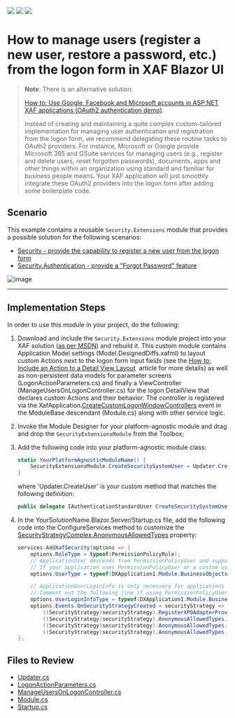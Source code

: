 <!-- default badges list -->
![](https://img.shields.io/endpoint?url=https://codecentral.devexpress.com/api/v1/VersionRange/134075799/21.1.4%2B)
[![](https://img.shields.io/badge/Open_in_DevExpress_Support_Center-FF7200?style=flat-square&logo=DevExpress&logoColor=white)](https://supportcenter.devexpress.com/ticket/details/E4037)
[![](https://img.shields.io/badge/📖_How_to_use_DevExpress_Examples-e9f6fc?style=flat-square)](https://docs.devexpress.com/GeneralInformation/403183)
<!-- default badges end -->
<!-- default file list -->

# How to manage users (register a new user, restore a password, etc.) from the logon form in XAF Blazor UI

> **Note**:
> There is an alternative solution: 
>
> [How to: Use Google, Facebook and Microsoft accounts in ASP.NET XAF applications (OAuth2 authentication demo)](https://github.com/DevExpress-Examples/xaf-web-forms-use-oauth2-authentication-providers). 
>
> Instead of creating and maintaining a quite complex custom-tailored implementation for managing user authentication and registration from the logon form, we recommend delegating these routine tasks to OAuth2 providers. For instance, Microsoft or Google provide Microsoft 365 and GSuite services for managing users (e.g., register and delete users, reset forgotten passwords), documents, apps and other things within an organization using standard and familiar for business people means. Your XAF application will just smoothly integrate these OAuth2 providers into the logon form after adding some boilerplate code.
    
## Scenario
This example contains a reusable `Security.Extensions` module that provides a possible solution for the following scenarios:
 - [Security - provide the capability to register a new user from the logon form](https://supportcenter.devexpress.com/ticket/details/s32938/security-how-to-register-a-new-user-from-the-logon-form)
 - [Security.Authentication - provide a "Forgot Password" feature](https://supportcenter.devexpress.com/ticket/details/s33481/security-authentication-provide-a-forgot-password-feature)

![image](https://user-images.githubusercontent.com/14300209/128016215-31fc417a-cfb9-4ce4-910a-e1e215c1c63d.png)


---------------------------------

## Implementation Steps

In order to use this module in your project, do the following: 

1. Download and include the `Security.Extensions` module project into your XAF solution ([as per MSDN](https://learn.microsoft.com/en-us/previous-versions/ff460187(v=vs.140)?redirectedfrom=MSDN)) and rebuild it. This custom module contains Application Model settings (Model.DesignedDiffs.xafml) to layout custom Actions next to the logon form input fields (see the [How to: Include an Action to a Detail View Layout](https://docs.devexpress.com/eXpressAppFramework/112816/ui-construction/view-items-and-property-editors/include-an-action-to-a-detail-view-layout)  article for more details) as well as non-persistent data models for parameter screens (LogonActionParameters.cs) and finally a ViewController (ManageUsersOnLogonController.cs) for the logon DetailView that declares custom Actions and their behavior. The controller is registered via the XafApplication.[CreateCustomLogonWindowControllers](https://documentation.devexpress.com/eXpressAppFramework/DevExpressExpressAppXafApplication_CreateCustomLogonWindowControllerstopic.aspx) event in the ModuleBase descendant (Module.cs) along with other service logic. 

2. Invoke the Module Designer for your platform-agnostic module and drag and drop the `SecurityExtensionsModule` from the Toolbox; 

3. Add the following code into your platform-agnostic module class:

   ```cs
   static YourPlatformAgnosticModuleName() {
       SecurityExtensionsModule.CreateSecuritySystemUser = Updater.CreateUser;
   } 
   ```
   where 'Updater.CreateUser' is your custom method that matches the following definition:
   ```cs
   public delegate IAuthenticationStandardUser CreateSecuritySystemUser(IObjectSpace objectSpace, string userName, string email, string password, bool isAdministrator);
   ```
4. In the YourSolutionName.Blazor.Server/Startup.cs file, add the following code into the ConfigureServices method to customize the [SecurityStrategyComplex.AnonymousAllowedTypes](https://docs.devexpress.com/eXpressAppFramework/DevExpress.ExpressApp.Security.SecurityStrategy.AnonymousAllowedTypes) property:
   ```cs
   services.AddXafSecurity(options => {
       options.RoleType = typeof(PermissionPolicyRole);
       // ApplicationUser descends from PermissionPolicyUser and supports OAuth authentication. For more information, refer to the following help topic: https://docs.devexpress.com/eXpressAppFramework/402197
       // If your application uses PermissionPolicyUser or a custom user type, set the UserType property as follows:
       options.UserType = typeof(DXApplication1.Module.BusinessObjects.ApplicationUser);

       // ApplicationUserLoginInfo is only necessary for applications that use the ApplicationUser user type.
       // Comment out the following line if using PermissionPolicyUser or a custom user type.
       options.UserLoginInfoType = typeof(DXApplication1.Module.BusinessObjects.ApplicationUserLoginInfo);
       options.Events.OnSecurityStrategyCreated = securityStrategy => {
           ((SecurityStrategy)securityStrategy).RegisterXPOAdapterProviders();
           ((SecurityStrategy)securityStrategy).AnonymousAllowedTypes.Add(typeof(ApplicationUser));
           ((SecurityStrategy)securityStrategy).AnonymousAllowedTypes.Add(typeof(PermissionPolicyRole));
           ((SecurityStrategy)securityStrategy).AnonymousAllowedTypes.Add(typeof(ApplicationUserLoginInfo));
   };
   ```
   
## Files to Review

* [Updater.cs](./CS/DXApplication1.Module/DatabaseUpdate/Updater.cs)
* [LogonActionParameters.cs](./CS/Security.Extensions/LogonActionParameters.cs)
* [ManageUsersOnLogonController.cs](./CS/Security.Extensions/ManageUsersOnLogonController.cs) 
* [Module.cs](./CS/Security.Extensions/Module.cs)
* [Startup.cs](./CS/DXApplication1.Blazor.Server/Startup.cs)
